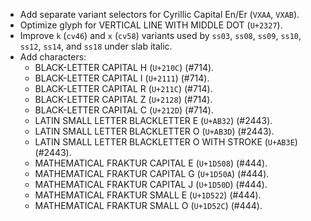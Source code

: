 * Add separate variant selectors for Cyrillic Capital En/Er (`VXAA`, `VXAB`).
* Optimize glyph for VERTICAL LINE WITH MIDDLE DOT (`U+2327`).
* Improve `k` (`cv46`) and `x` (`cv58`) variants used by `ss03`, `ss08`, `ss09`, `ss10`, `ss12`, `ss14`, and `ss18` under slab italic.
* Add characters:
  - BLACK-LETTER CAPITAL H (`U+210C`) (#714).
  - BLACK-LETTER CAPITAL I (`U+2111`) (#714).
  - BLACK-LETTER CAPITAL R (`U+211C`) (#714).
  - BLACK-LETTER CAPITAL Z (`U+2128`) (#714).
  - BLACK-LETTER CAPITAL C (`U+212D`) (#714).
  - LATIN SMALL LETTER BLACKLETTER E (`U+AB32`) (#2443).
  - LATIN SMALL LETTER BLACKLETTER O (`U+AB3D`) (#2443).
  - LATIN SMALL LETTER BLACKLETTER O WITH STROKE (`U+AB3E`) (#2443).
  - MATHEMATICAL FRAKTUR CAPITAL E (`U+1D508`) (#444).
  - MATHEMATICAL FRAKTUR CAPITAL G (`U+1D50A`) (#444).
  - MATHEMATICAL FRAKTUR CAPITAL J (`U+1D50D`) (#444).
  - MATHEMATICAL FRAKTUR SMALL E (`U+1D522`) (#444).
  - MATHEMATICAL FRAKTUR SMALL O (`U+1D52C`) (#444).
